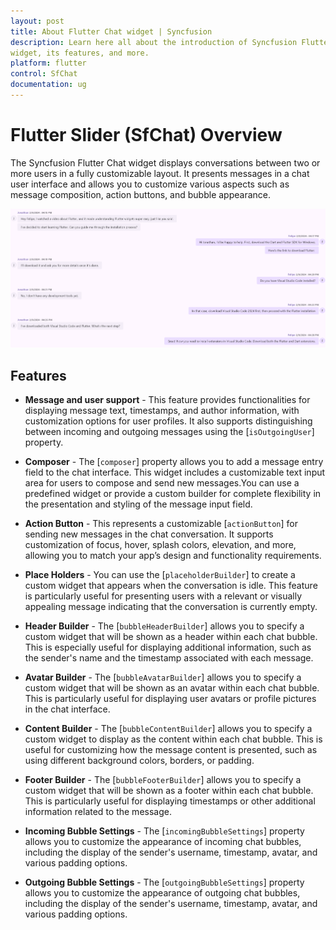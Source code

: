 ```yaml
---
layout: post
title: About Flutter Chat widget | Syncfusion 
description: Learn here all about the introduction of Syncfusion Flutter Chat (SfChat)
widget, its features, and more.
platform: flutter
control: SfChat
documentation: ug
---
```


# Flutter Slider (SfChat) Overview

The Syncfusion Flutter Chat widget displays conversations between two or more users in a fully customizable layout. It presents messages 
in a chat user interface and allows you to customize various aspects such as message composition, action buttons, and bubble appearance.

![Chat overview](images/overview/chat-overview.png)

## Features

* **Message and user support** - This feature provides functionalities for displaying message text, timestamps, and author information, with customization options for user profiles. It also supports distinguishing between incoming and outgoing messages using the [`isOutgoingUser`] property.

* **Composer** - The [`composer`] property allows you to add a message entry field to the chat interface. This widget includes a customizable text input area for users to compose and send new messages.You can use a predefined widget or provide a custom builder for complete flexibility in the presentation and styling of the message input field.

* **Action Button** - This represents a customizable [`actionButton`] for sending new messages in the chat conversation. It supports customization of focus, hover, splash colors, elevation, and more, allowing you to match your app’s design and functionality requirements.

* **Place Holders** - You can use the [`placeholderBuilder`] to create a custom widget that appears when the conversation is idle. This feature is particularly useful for presenting users with a relevant or visually appealing message indicating that the conversation is currently empty.

* **Header Builder** - The [`bubbleHeaderBuilder`] allows you to specify a custom widget that will be shown as a header within each chat bubble. This is especially useful for displaying additional information, such as the sender's name and the timestamp associated with each message.

* **Avatar Builder** - The [`bubbleAvatarBuilder`] allows you to specify a custom widget that will be shown as an avatar within each chat bubble.
This is particularly useful for displaying user avatars or profile pictures in the chat interface.

* **Content Builder** - The [`bubbleContentBuilder`] allows you to specify a custom widget to display as the content within each chat bubble. This is useful for customizing how the message content is presented, such as using different background colors, borders, or padding.

* **Footer Builder** - The [`bubbleFooterBuilder`] allows you to specify a custom widget that will be shown as a footer within each chat bubble. This is particularly useful for displaying timestamps or other additional information related to the message.

* **Incoming Bubble Settings** - The [`incomingBubbleSettings`] property allows you to customize the appearance of incoming chat bubbles, including the display of the sender's username, timestamp, avatar, and various padding options.

* **Outgoing Bubble Settings** - The [`outgoingBubbleSettings`] property allows you to customize the appearance of outgoing chat bubbles, including the display of the sender's username, timestamp, avatar, and various padding options.